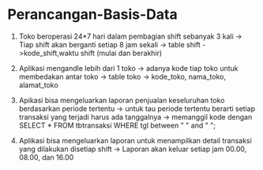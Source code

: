 # Perancangan-Basis-Data
1. Toko beroperasi 24*7 hari dalam pembagian shift sebanyak 3 kali
-> Tiap shift akan berganti setiap 8 jam sekali
-> table shift ->kode_shift,waktu shift (mulai dan berakhir)

2. Aplikasi mengandle lebih dari 1 toko
-> adanya kode tiap toko untuk membedakan antar toko
-> table toko -> kode_toko, nama_toko, alamat_toko

3. Apikasi bisa mengeluarkan laporan penjualan keseluruhan toko berdasarkan periode tertentu
-> untuk tau periode tertentu berarti setiap transaksi yang terjadi harus ada tanggalnya
-> memanggil kode dengan SELECT * FROM tbtransaksi WHERE tgl between " " and " ";

4. Aplikasi bisa mengeluarkan laporan untuk menampilkan detail transaksi yang dilakukan disetiap shift
-> Laporan akan keluar setiap jam 00.00, 08.00, dan 16.00

